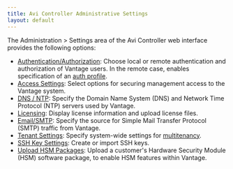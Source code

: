 ```yaml
---
title: Avi Controller Administrative Settings
layout: default
---
```

The Administration &gt; Settings area of the Avi Controller web interface provides the following options:

* <a href="/docs/16.2/overview-of-account-management">Authentication/Authorization</a>: Choose local or remote authentication and authorization of Vantage users. In the remote case, enables specification of an <a href="/docs/16.2/auth-profile">auth profile</a>.
* <a href="/docs/16.2/access-settings-for-clients-of-the-avi-controller">Access Settings</a>: Select options for securing management access to the Vantage system.
* <a href="/docs/16.2/dns-ntp-settings">DNS / NTP</a>: Specify the Domain Name System (DNS) and Network Time Protocol (NTP) servers used by Vantage.
* <a href="/docs/16.2/avi-vantage-license-management">Licensing</a>: Display license information and upload license files.
* <a href="/docs/16.2/email-smtp">Email/SMTP</a>: Specify the source for Simple Mail Transfer Protocol (SMTP) traffic from Vantage.
* <a href="/docs/16.2/tenants">Tenant Settings</a>: Specify system-wide settings for <a href="/docs/16.2/tenants">multitenancy</a>.
* <a href="/docs/16.2/ssh-users-and-keys">SSH Key Settings</a>: Create or import SSH keys.
* <a href="/docs/16.2/upload-hsm-pkg">Upload HSM Packages</a>: Upload a customer's Hardware Security Module (HSM) software package, to enable HSM features within Vantage. 